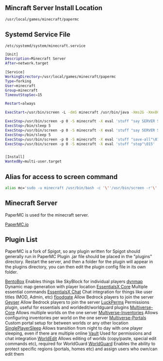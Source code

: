 ## Mincraft Server Install Location

```bash
/usr/local/games/minecraft/papermc
```

## Systemd Service File

    /etc/systemd/system/minecraft.service

``` bash
[Unit]
Description=Minecraft Server
After=network.target

[Service]
WorkingDirectory=/usr/local/games/minecraft/papermc
Type=forking
User=minecraft
Group=minecraft
TimeoutStopSec=15

Restart=always

ExecStart=/usr/bin/screen -L -dmS minecraft /usr/bin/java -Xms2G -Xmx8G -jar papermc --nogui

ExecStop=/usr/bin/screen -p 0 -S minecraft -X eval 'stuff "say SERVER SHUTTING DOWN IN 10 SECONDS..."\015'
ExecStop=/bin/sleep 5
ExecStop=/usr/bin/screen -p 0 -S minecraft -X eval 'stuff "say SERVER SHUTTING DOWN IN 5 SECONDS..."\015'
ExecStop=/bin/sleep 5
ExecStop=/usr/bin/screen -p 0 -S minecraft -X eval 'stuff "save-all"\015'
ExecStop=/usr/bin/screen -p 0 -S minecraft -X eval 'stuff "stop"\015'


[Install]
WantedBy=multi-user.target
```

## Alias for access to screen command

```bash
alias mc='sudo -u minecraft /usr/bin/bash -c '\''/usr/bin/screen -r'\'''
```



## Minecraft Server

PaperMC is used for the minecraft server.

[PaperMC.io](https://papermc.io/downloads#Paper-1.19)

## Plugin List

PaperMC is a fork of Spigot, so any plugin written for Spigot should generally run in PaperMC
Plugin .jar file should be placed in the "plugins" directory. Restart the server, and then a folder for the plugin will appear in the plugins directory, you can then edit the plugin config file in its own folder.

[BentoBox](https://github.com/bentoboxworld)
	Enables things like SkyBlock for individual players
[dynmap](https://github.com/webbukkit/dynmap)
	Dynamic map generation with player location
[EssentialsX Core](https://essentialsx.net/downloads.html)
	Multiple essential commands
[EssentialsX Chat](https://essentialsx.net/downloads.html)
	Chat integration for things like user titles (MOD, Admin, etc)
[floodgate](https://github.com/GeyserMC/Floodgate)
	Allow Bedrock players to join the server 
[Geyser](https://github.com/GeyserMC/Geyser)
	Allow Bedrock players to join the server
[LuckPerms](https://luckperms.net/)
	Permissions plugin, useful for essentials and worldedit/worldguard plugins
[Multiverse-Core](https://dev.bukkit.org/projects/multiverse-core)
	Allows multiple worlds on the one server
[Multiverse-Inventories](https://dev.bukkit.org/projects/multiverse-inventories/)
	Allows configuring inventories per world on the one server
[Multiverse-Portals](https://dev.bukkit.org/projects/multiverse-portals/)
	Custom portal setup for between worlds or any other location
[SinglePlayerSleep](https://www.spigotmc.org/resources/singleplayersleep.68139/)
	Allows transition from night to day with one player sleeping, even if there are multiple online
[Vault](https://www.spigotmc.org/resources/vault.34315/)
	Used for permissions and chat integration
[WorldEdit](https://dev.bukkit.org/projects/worldedit)
	Allows editing of worlds (copy/paste, special edit commands etc), required for WorldGuard
[WorldGuard](https://dev.bukkit.org/projects/worldguard/)
	Enables the ability to protect specific regions (portals, homes etc) and assign users who own/can edit them

